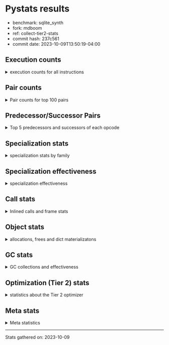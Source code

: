 
# Pystats results

- benchmark: sqlite_synth
- fork: mdboom
- ref: collect-tier2-stats
- commit hash: 237c561
- commit date: 2023-10-09T13:50:19-04:00

## Execution counts

<details>
<summary> execution counts for all instructions </summary>

|Name | Count | Self | Cumulative | Miss ratio | 
|---|---:|---:|---:|---:|
| LOAD_FAST | 13,764,420 | 17.9% | 17.9% |  |
| COPY | 5,898,240 | 7.7% | 25.6% |  |
| SWAP | 5,898,240 | 7.7% | 33.3% |  |
| POP_JUMP_IF_FALSE | 3,932,520 | 5.1% | 38.5% |  |
| LOAD_ATTR_INSTANCE_VALUE | 3,932,280 | 5.1% | 43.6% |  |
| STORE_ATTR_INSTANCE_VALUE | 3,932,280 | 5.1% | 48.7% |  |
| BINARY_OP_ADD_INT | 3,932,160 | 5.1% | 53.8% |  |
| COMPARE_OP_FLOAT | 3,932,160 | 5.1% | 59.0% |  |
| LOAD_GLOBAL_BUILTIN | 1,967,080 | 2.6% | 61.5% |  |
| LOAD_CONST | 1,967,040 | 2.6% | 64.1% |  |
| STORE_FAST | 1,966,900 | 2.6% | 66.7% |  |
| LOAD_GLOBAL_MODULE | 1,966,660 | 2.6% | 69.2% |  |
| FOR_ITER | 1,966,620 | 2.6% | 71.8% |  |
| PUSH_NULL | 1,966,500 | 2.6% | 74.4% |  |
| RESUME_CHECK | 1,966,500 | 2.6% | 76.9% |  |
| LOAD_ATTR_MODULE | 1,966,360 | 2.6% | 79.5% |  |
| INTERPRETER_EXIT | 1,966,320 | 2.6% | 82.0% |  |
| JUMP_BACKWARD | 1,966,300 | 2.6% | 84.6% |  |
| RETURN_CONST | 1,966,140 | 2.6% | 87.2% |  |
| CALL_BUILTIN_O | 1,966,140 | 2.6% | 89.7% |  |
| POP_JUMP_IF_NONE | 1,966,080 | 2.6% | 92.3% |  |
| STORE_FAST_STORE_FAST | 1,966,080 | 2.6% | 94.9% |  |
| CALL_LEN | 1,966,080 | 2.6% | 97.4% |  |
| UNPACK_SEQUENCE_TUPLE | 1,966,080 | 2.6% | 100.0% |  |
| POP_TOP | 900 | 0.0% | 100.0% |  |
| CALL | 720 | 0.0% | 100.0% |  |
| LOAD_FAST_LOAD_FAST | 640 | 0.0% | 100.0% |  |
| LOAD_ATTR_METHOD_NO_DICT | 600 | 0.0% | 100.0% |  |
| CALL_BUILTIN_FAST | 460 | 0.0% | 100.0% |  |
| LOAD_DEREF | 420 | 0.0% | 100.0% |  |
| LOAD_ATTR | 380 | 0.0% | 100.0% |  |
| RETURN_VALUE | 360 | 0.0% | 100.0% |  |
| FOR_ITER_TUPLE | 320 | 0.0% | 100.0% |  |
| CALL_METHOD_DESCRIPTOR_FAST | 300 | 0.0% | 100.0% |  |
| NOP | 280 | 0.0% | 100.0% |  |
| ENTER_EXECUTOR | 280 | 0.0% | 100.0% |  |
| CHECK_EXC_MATCH | 240 | 0.0% | 100.0% |  |
| GET_ITER | 240 | 0.0% | 100.0% |  |
| POP_EXCEPT | 240 | 0.0% | 100.0% |  |
| PUSH_EXC_INFO | 240 | 0.0% | 100.0% |  |
| LOAD_GLOBAL | 180 | 0.0% | 100.0% |  |
| STORE_ATTR | 180 | 0.0% | 100.0% |  |
| MAKE_FUNCTION | 120 | 0.0% | 100.0% |  |
| BUILD_LIST | 120 | 0.0% | 100.0% |  |
| BUILD_TUPLE | 120 | 0.0% | 100.0% |  |
| CALL_FUNCTION_EX | 120 | 0.0% | 100.0% |  |
| COPY_FREE_VARS | 120 | 0.0% | 100.0% |  |
| MAKE_CELL | 120 | 0.0% | 100.0% |  |
| SET_FUNCTION_ATTRIBUTE | 120 | 0.0% | 100.0% |  |
| CALL_BUILTIN_CLASS | 120 | 0.0% | 100.0% |  |
| CALL_METHOD_DESCRIPTOR_NOARGS | 120 | 0.0% | 100.0% |  |
| BINARY_OP | 100 | 0.0% | 100.0% |  |
| BUILD_MAP | 60 | 0.0% | 100.0% |  |
| CALL_INTRINSIC_1 | 60 | 0.0% | 100.0% |  |
| LIST_EXTEND | 60 | 0.0% | 100.0% |  |
| BINARY_OP_SUBTRACT_FLOAT | 60 | 0.0% | 100.0% |  |
| BINARY_SUBSCR_TUPLE_INT | 60 | 0.0% | 100.0% |  |
| CALL_BUILTIN_FAST_WITH_KEYWORDS | 60 | 0.0% | 100.0% |  |
| CALL_ISINSTANCE | 60 | 0.0% | 100.0% |  |
| CALL_PY_WITH_DEFAULTS | 60 | 0.0% | 100.0% |  |
| CALL_STR_1 | 60 | 0.0% | 100.0% |  |
| COMPARE_OP_INT | 60 | 0.0% | 100.0% |  |
| FOR_ITER_RANGE | 60 | 0.0% | 100.0% |  |
| TO_BOOL_BOOL | 60 | 0.0% | 100.0% |  |
| BINARY_SUBSCR | 20 | 0.0% | 100.0% |  |


</details>

## Pair counts

<details>
<summary> Pair counts for top 100 pairs </summary>

|Pair | Count | Self | Cumulative | 
|---|---:|---:|---:|
| COPY LOAD_ATTR_INSTANCE_VALUE | 3,932,160 | 5.1% | 5.1% |
| LOAD_FAST COPY | 3,932,160 | 5.1% | 10.3% |
| SWAP STORE_ATTR_INSTANCE_VALUE | 3,932,160 | 5.1% | 15.4% |
| BINARY_OP_ADD_INT SWAP | 3,932,160 | 5.1% | 20.5% |
| COMPARE_OP_FLOAT POP_JUMP_IF_FALSE | 3,932,160 | 5.1% | 25.6% |
| LOAD_ATTR_MODULE PUSH_NULL | 1,966,300 | 2.6% | 28.2% |
| LOAD_GLOBAL_MODULE LOAD_ATTR_MODULE | 1,966,280 | 2.6% | 30.8% |
| PUSH_NULL LOAD_FAST | 1,966,260 | 2.6% | 33.3% |
| LOAD_GLOBAL_BUILTIN LOAD_FAST | 1,966,260 | 2.6% | 35.9% |
| CACHE RESUME_CHECK | 1,966,200 | 2.6% | 38.5% |
| RESUME_CHECK LOAD_FAST | 1,966,200 | 2.6% | 41.0% |
| STORE_FAST LOAD_GLOBAL_MODULE | 1,966,180 | 2.6% | 43.6% |
| LOAD_FAST CALL_BUILTIN_O | 1,966,140 | 2.6% | 46.1% |
| POP_JUMP_IF_FALSE LOAD_FAST | 1,966,140 | 2.6% | 48.7% |
| RETURN_CONST INTERPRETER_EXIT | 1,966,140 | 2.6% | 51.3% |
| STORE_ATTR_INSTANCE_VALUE RETURN_CONST | 1,966,140 | 2.6% | 53.8% |
| LOAD_ATTR_INSTANCE_VALUE LOAD_GLOBAL_BUILTIN | 1,966,120 | 2.6% | 56.4% |
| COPY COMPARE_OP_FLOAT | 1,966,080 | 2.6% | 59.0% |
| FOR_ITER UNPACK_SEQUENCE_TUPLE | 1,966,080 | 2.6% | 61.5% |
| JUMP_BACKWARD FOR_ITER | 1,966,080 | 2.6% | 64.1% |
| LOAD_CONST BINARY_OP_ADD_INT | 1,966,080 | 2.6% | 66.7% |
| LOAD_FAST POP_JUMP_IF_NONE | 1,966,080 | 2.6% | 69.2% |
| LOAD_FAST SWAP | 1,966,080 | 2.6% | 71.8% |
| LOAD_FAST CALL_LEN | 1,966,080 | 2.6% | 74.3% |
| LOAD_FAST COMPARE_OP_FLOAT | 1,966,080 | 2.6% | 76.9% |
| POP_JUMP_IF_FALSE JUMP_BACKWARD | 1,966,080 | 2.6% | 79.5% |
| POP_JUMP_IF_NONE LOAD_FAST | 1,966,080 | 2.6% | 82.0% |
| STORE_FAST_STORE_FAST STORE_FAST | 1,966,080 | 2.6% | 84.6% |
| SWAP COPY | 1,966,080 | 2.6% | 87.2% |
| CALL_BUILTIN_O LOAD_FAST | 1,966,080 | 2.6% | 89.7% |
| CALL_LEN BINARY_OP_ADD_INT | 1,966,080 | 2.6% | 92.3% |
| LOAD_ATTR_INSTANCE_VALUE LOAD_CONST | 1,966,080 | 2.6% | 94.9% |
| STORE_ATTR_INSTANCE_VALUE LOAD_FAST | 1,966,080 | 2.6% | 97.4% |
| UNPACK_SEQUENCE_TUPLE STORE_FAST_STORE_FAST | 1,966,080 | 2.6% | 100.0% |
| FOR_ITER FOR_ITER | 480 | 0.0% | 100.0% |
| LOAD_GLOBAL_BUILTIN LOAD_FAST_LOAD_FAST | 460 | 0.0% | 100.0% |
| LOAD_ATTR_METHOD_NO_DICT LOAD_CONST | 420 | 0.0% | 100.0% |
| LOAD_FAST LOAD_ATTR_METHOD_NO_DICT | 380 | 0.0% | 100.0% |
| STORE_FAST LOAD_FAST | 300 | 0.0% | 100.0% |
| LOAD_FAST_LOAD_FAST CALL_BUILTIN_FAST | 280 | 0.0% | 100.0% |
| FOR_ITER_TUPLE STORE_FAST | 280 | 0.0% | 100.0% |
| CHECK_EXC_MATCH POP_JUMP_IF_FALSE | 240 | 0.0% | 100.0% |
| POP_TOP POP_EXCEPT | 240 | 0.0% | 100.0% |
| POP_TOP ENTER_EXECUTOR | 240 | 0.0% | 100.0% |
| POP_TOP LOAD_FAST | 240 | 0.0% | 100.0% |
| PUSH_EXC_INFO LOAD_GLOBAL_BUILTIN | 240 | 0.0% | 100.0% |
| CALL POP_TOP | 240 | 0.0% | 100.0% |
| POP_JUMP_IF_FALSE POP_TOP | 240 | 0.0% | 100.0% |
| LOAD_GLOBAL_BUILTIN CHECK_EXC_MATCH | 240 | 0.0% | 100.0% |
| NOP LOAD_GLOBAL_BUILTIN | 220 | 0.0% | 100.0% |
| POP_EXCEPT JUMP_BACKWARD | 220 | 0.0% | 100.0% |
| STORE_FAST NOP | 220 | 0.0% | 100.0% |
| JUMP_BACKWARD FOR_ITER_TUPLE | 200 | 0.0% | 100.0% |
| LOAD_FAST LOAD_ATTR | 200 | 0.0% | 100.0% |
| PUSH_NULL CALL | 180 | 0.0% | 100.0% |
| RETURN_VALUE INTERPRETER_EXIT | 180 | 0.0% | 100.0% |
| STORE_FAST LOAD_GLOBAL_BUILTIN | 180 | 0.0% | 100.0% |
| CALL_METHOD_DESCRIPTOR_FAST POP_TOP | 180 | 0.0% | 100.0% |
| LOAD_ATTR LOAD_ATTR_METHOD_NO_DICT | 160 | 0.0% | 100.0% |
| LOAD_CONST CALL_METHOD_DESCRIPTOR_FAST | 160 | 0.0% | 100.0% |
| ENTER_EXECUTOR PUSH_EXC_INFO | 140 | 0.0% | 100.0% |
| LOAD_GLOBAL_MODULE LOAD_ATTR | 140 | 0.0% | 100.0% |
| GET_ITER FOR_ITER_TUPLE | 120 | 0.0% | 100.0% |
| MAKE_FUNCTION SET_FUNCTION_ATTRIBUTE | 120 | 0.0% | 100.0% |
| RETURN_VALUE RETURN_VALUE | 120 | 0.0% | 100.0% |
| BUILD_TUPLE LOAD_CONST | 120 | 0.0% | 100.0% |
| CALL CALL | 120 | 0.0% | 100.0% |
| CALL STORE_FAST | 120 | 0.0% | 100.0% |
| COPY_FREE_VARS RESUME_CHECK | 120 | 0.0% | 100.0% |
| LOAD_CONST MAKE_FUNCTION | 120 | 0.0% | 100.0% |
| LOAD_CONST LOAD_CONST | 120 | 0.0% | 100.0% |
| LOAD_CONST LOAD_FAST | 120 | 0.0% | 100.0% |
| LOAD_DEREF PUSH_NULL | 120 | 0.0% | 100.0% |
| LOAD_FAST GET_ITER | 120 | 0.0% | 100.0% |
| LOAD_FAST RETURN_VALUE | 120 | 0.0% | 100.0% |
| LOAD_FAST BUILD_TUPLE | 120 | 0.0% | 100.0% |
| LOAD_FAST LOAD_FAST | 120 | 0.0% | 100.0% |
| LOAD_FAST CALL_BUILTIN_FAST | 120 | 0.0% | 100.0% |
| LOAD_FAST_LOAD_FAST LOAD_FAST | 120 | 0.0% | 100.0% |
| LOAD_GLOBAL LOAD_GLOBAL_MODULE | 120 | 0.0% | 100.0% |
| CALL_BUILTIN_FAST POP_TOP | 120 | 0.0% | 100.0% |
| CALL_BUILTIN_FAST STORE_FAST | 120 | 0.0% | 100.0% |
| LOAD_GLOBAL_MODULE CALL | 120 | 0.0% | 100.0% |
| LOAD_CONST CALL | 100 | 0.0% | 100.0% |
| LOAD_FAST STORE_ATTR | 100 | 0.0% | 100.0% |
| CALL_BUILTIN_FAST PUSH_EXC_INFO | 100 | 0.0% | 100.0% |
| RESUME_CHECK LOAD_GLOBAL_MODULE | 100 | 0.0% | 100.0% |
| CALL CALL_METHOD_DESCRIPTOR_FAST | 80 | 0.0% | 100.0% |
| ENTER_EXECUTOR LOAD_FAST | 80 | 0.0% | 100.0% |
| LOAD_ATTR PUSH_NULL | 80 | 0.0% | 100.0% |
| LOAD_ATTR LOAD_ATTR_MODULE | 80 | 0.0% | 100.0% |
| LOAD_CONST LOAD_GLOBAL_MODULE | 80 | 0.0% | 100.0% |
| LOAD_FAST LOAD_ATTR_INSTANCE_VALUE | 80 | 0.0% | 100.0% |
| LOAD_FAST STORE_ATTR_INSTANCE_VALUE | 80 | 0.0% | 100.0% |
| LOAD_ATTR_METHOD_NO_DICT CALL_METHOD_DESCRIPTOR_NOARGS | 80 | 0.0% | 100.0% |
| CACHE COPY_FREE_VARS | 60 | 0.0% | 100.0% |
| CACHE MAKE_CELL | 60 | 0.0% | 100.0% |
| GET_ITER FOR_ITER | 60 | 0.0% | 100.0% |
| GET_ITER FOR_ITER_RANGE | 60 | 0.0% | 100.0% |
| NOP LOAD_DEREF | 60 | 0.0% | 100.0% |


</details>

## Predecessor/Successor Pairs

<details>
<summary> Top 5 predecessors and successors of each opcode </summary>

### CACHE

<details>
<summary> Successors and predecessors for CACHE </summary>

|Successors | Count | Percentage | 
|---|---:|---:|
| RESUME_CHECK | 1,966,200 | 100.0% |
| COPY_FREE_VARS | 60 | 0.0% |
| MAKE_CELL | 60 | 0.0% |


</details>

### BINARY_SUBSCR

<details>
<summary> Successors and predecessors for BINARY_SUBSCR </summary>

|Predecessors | Count | Percentage | 
|---|---:|---:|
| LOAD_CONST | 20 | 100.0% |

|Successors | Count | Percentage | 
|---|---:|---:|
| BINARY_SUBSCR_TUPLE_INT | 20 | 100.0% |


</details>

### CHECK_EXC_MATCH

<details>
<summary> Successors and predecessors for CHECK_EXC_MATCH </summary>

|Predecessors | Count | Percentage | 
|---|---:|---:|
| LOAD_GLOBAL_BUILTIN | 240 | 100.0% |

|Successors | Count | Percentage | 
|---|---:|---:|
| POP_JUMP_IF_FALSE | 240 | 100.0% |


</details>

### GET_ITER

<details>
<summary> Successors and predecessors for GET_ITER </summary>

|Predecessors | Count | Percentage | 
|---|---:|---:|
| LOAD_FAST | 120 | 50.0% |
| CALL_BUILTIN_CLASS | 60 | 25.0% |
| CALL_METHOD_DESCRIPTOR_FAST | 60 | 25.0% |

|Successors | Count | Percentage | 
|---|---:|---:|
| FOR_ITER_TUPLE | 120 | 50.0% |
| FOR_ITER | 60 | 25.0% |
| FOR_ITER_RANGE | 60 | 25.0% |


</details>

### INTERPRETER_EXIT

<details>
<summary> Successors and predecessors for INTERPRETER_EXIT </summary>

|Predecessors | Count | Percentage | 
|---|---:|---:|
| RETURN_CONST | 1,966,140 | 100.0% |
| RETURN_VALUE | 180 | 0.0% |


</details>

### MAKE_FUNCTION

<details>
<summary> Successors and predecessors for MAKE_FUNCTION </summary>

|Predecessors | Count | Percentage | 
|---|---:|---:|
| LOAD_CONST | 120 | 100.0% |

|Successors | Count | Percentage | 
|---|---:|---:|
| SET_FUNCTION_ATTRIBUTE | 120 | 100.0% |


</details>

### NOP

<details>
<summary> Successors and predecessors for NOP </summary>

|Predecessors | Count | Percentage | 
|---|---:|---:|
| STORE_FAST | 220 | 78.6% |
| POP_TOP | 60 | 21.4% |

|Successors | Count | Percentage | 
|---|---:|---:|
| LOAD_GLOBAL_BUILTIN | 220 | 78.6% |
| LOAD_DEREF | 60 | 21.4% |


</details>

### POP_EXCEPT

<details>
<summary> Successors and predecessors for POP_EXCEPT </summary>

|Predecessors | Count | Percentage | 
|---|---:|---:|
| POP_TOP | 240 | 100.0% |

|Successors | Count | Percentage | 
|---|---:|---:|
| JUMP_BACKWARD | 220 | 91.7% |
| ENTER_EXECUTOR | 20 | 8.3% |


</details>

### POP_TOP

<details>
<summary> Successors and predecessors for POP_TOP </summary>

|Predecessors | Count | Percentage | 
|---|---:|---:|
| CALL | 240 | 26.7% |
| POP_JUMP_IF_FALSE | 240 | 26.7% |
| CALL_METHOD_DESCRIPTOR_FAST | 180 | 20.0% |
| CALL_BUILTIN_FAST | 120 | 13.3% |
| BINARY_SUBSCR_TUPLE_INT | 60 | 6.7% |

|Successors | Count | Percentage | 
|---|---:|---:|
| POP_EXCEPT | 240 | 26.7% |
| ENTER_EXECUTOR | 240 | 26.7% |
| LOAD_FAST | 240 | 26.7% |
| NOP | 60 | 6.7% |
| LOAD_GLOBAL | 40 | 4.4% |


</details>

### PUSH_EXC_INFO

<details>
<summary> Successors and predecessors for PUSH_EXC_INFO </summary>

|Predecessors | Count | Percentage | 
|---|---:|---:|
| ENTER_EXECUTOR | 140 | 58.3% |
| CALL_BUILTIN_FAST | 100 | 41.7% |

|Successors | Count | Percentage | 
|---|---:|---:|
| LOAD_GLOBAL_BUILTIN | 240 | 100.0% |


</details>

### PUSH_NULL

<details>
<summary> Successors and predecessors for PUSH_NULL </summary>

|Predecessors | Count | Percentage | 
|---|---:|---:|
| LOAD_ATTR_MODULE | 1,966,300 | 100.0% |
| LOAD_DEREF | 120 | 0.0% |
| LOAD_ATTR | 80 | 0.0% |

|Successors | Count | Percentage | 
|---|---:|---:|
| LOAD_FAST | 1,966,260 | 100.0% |
| CALL | 180 | 0.0% |
| LOAD_CONST | 60 | 0.0% |


</details>

### RETURN_VALUE

<details>
<summary> Successors and predecessors for RETURN_VALUE </summary>

|Predecessors | Count | Percentage | 
|---|---:|---:|
| RETURN_VALUE | 120 | 33.3% |
| LOAD_FAST | 120 | 33.3% |
| BINARY_OP | 60 | 16.7% |
| BINARY_OP_SUBTRACT_FLOAT | 60 | 16.7% |

|Successors | Count | Percentage | 
|---|---:|---:|
| INTERPRETER_EXIT | 180 | 50.0% |
| RETURN_VALUE | 120 | 33.3% |
| LOAD_GLOBAL | 40 | 11.1% |
| LOAD_GLOBAL_MODULE | 20 | 5.6% |


</details>

### BINARY_OP

<details>
<summary> Successors and predecessors for BINARY_OP </summary>

|Predecessors | Count | Percentage | 
|---|---:|---:|
| CALL_BUILTIN_CLASS | 60 | 60.0% |
| BINARY_OP | 20 | 20.0% |
| LOAD_FAST | 20 | 20.0% |

|Successors | Count | Percentage | 
|---|---:|---:|
| RETURN_VALUE | 60 | 60.0% |
| BINARY_OP | 20 | 20.0% |
| BINARY_OP_SUBTRACT_FLOAT | 20 | 20.0% |


</details>

### BUILD_LIST

<details>
<summary> Successors and predecessors for BUILD_LIST </summary>

|Predecessors | Count | Percentage | 
|---|---:|---:|
| LOAD_FAST | 60 | 50.0% |
| CALL_STR_1 | 60 | 50.0% |

|Successors | Count | Percentage | 
|---|---:|---:|
| LOAD_DEREF | 60 | 50.0% |
| CALL_METHOD_DESCRIPTOR_FAST | 60 | 50.0% |


</details>

### BUILD_MAP

<details>
<summary> Successors and predecessors for BUILD_MAP </summary>

|Predecessors | Count | Percentage | 
|---|---:|---:|
| LOAD_FAST_LOAD_FAST | 60 | 100.0% |

|Successors | Count | Percentage | 
|---|---:|---:|
| CALL_BUILTIN_FAST | 60 | 100.0% |


</details>

### BUILD_TUPLE

<details>
<summary> Successors and predecessors for BUILD_TUPLE </summary>

|Predecessors | Count | Percentage | 
|---|---:|---:|
| LOAD_FAST | 120 | 100.0% |

|Successors | Count | Percentage | 
|---|---:|---:|
| LOAD_CONST | 120 | 100.0% |


</details>

### CALL

<details>
<summary> Successors and predecessors for CALL </summary>

|Predecessors | Count | Percentage | 
|---|---:|---:|
| PUSH_NULL | 180 | 25.0% |
| CALL | 120 | 16.7% |
| LOAD_GLOBAL_MODULE | 120 | 16.7% |
| LOAD_CONST | 100 | 13.9% |
| CALL_BUILTIN_FAST | 60 | 8.3% |

|Successors | Count | Percentage | 
|---|---:|---:|
| POP_TOP | 240 | 33.3% |
| CALL | 120 | 16.7% |
| STORE_FAST | 120 | 16.7% |
| CALL_METHOD_DESCRIPTOR_FAST | 80 | 11.1% |
| LOAD_FAST | 60 | 8.3% |


</details>

### CALL_FUNCTION_EX

<details>
<summary> Successors and predecessors for CALL_FUNCTION_EX </summary>

|Predecessors | Count | Percentage | 
|---|---:|---:|
| CALL_INTRINSIC_1 | 60 | 50.0% |
| LOAD_FAST | 60 | 50.0% |

|Successors | Count | Percentage | 
|---|---:|---:|
| COPY_FREE_VARS | 60 | 50.0% |
| RESUME_CHECK | 60 | 50.0% |


</details>

### CALL_INTRINSIC_1

<details>
<summary> Successors and predecessors for CALL_INTRINSIC_1 </summary>

|Predecessors | Count | Percentage | 
|---|---:|---:|
| LIST_EXTEND | 60 | 100.0% |

|Successors | Count | Percentage | 
|---|---:|---:|
| CALL_FUNCTION_EX | 60 | 100.0% |


</details>

### COPY

<details>
<summary> Successors and predecessors for COPY </summary>

|Predecessors | Count | Percentage | 
|---|---:|---:|
| LOAD_FAST | 3,932,160 | 66.7% |
| SWAP | 1,966,080 | 33.3% |

|Successors | Count | Percentage | 
|---|---:|---:|
| LOAD_ATTR_INSTANCE_VALUE | 3,932,160 | 66.7% |
| COMPARE_OP_FLOAT | 1,966,080 | 33.3% |


</details>

### COPY_FREE_VARS

<details>
<summary> Successors and predecessors for COPY_FREE_VARS </summary>

|Predecessors | Count | Percentage | 
|---|---:|---:|
| CACHE | 60 | 50.0% |
| CALL_FUNCTION_EX | 60 | 50.0% |

|Successors | Count | Percentage | 
|---|---:|---:|
| RESUME_CHECK | 120 | 100.0% |


</details>

### ENTER_EXECUTOR

<details>
<summary> Successors and predecessors for ENTER_EXECUTOR </summary>

|Predecessors | Count | Percentage | 
|---|---:|---:|
| POP_TOP | 240 | 85.7% |
| POP_EXCEPT | 20 | 7.1% |
| JUMP_BACKWARD | 20 | 7.1% |

|Successors | Count | Percentage | 
|---|---:|---:|
| PUSH_EXC_INFO | 140 | 50.0% |
| LOAD_FAST | 80 | 28.6% |
| LOAD_FAST_LOAD_FAST | 60 | 21.4% |


</details>

### FOR_ITER

<details>
<summary> Successors and predecessors for FOR_ITER </summary>

|Predecessors | Count | Percentage | 
|---|---:|---:|
| JUMP_BACKWARD | 1,966,080 | 100.0% |
| FOR_ITER | 480 | 0.0% |
| GET_ITER | 60 | 0.0% |

|Successors | Count | Percentage | 
|---|---:|---:|
| UNPACK_SEQUENCE_TUPLE | 1,966,080 | 100.0% |
| FOR_ITER | 480 | 0.0% |
| LOAD_FAST | 60 | 0.0% |


</details>

### JUMP_BACKWARD

<details>
<summary> Successors and predecessors for JUMP_BACKWARD </summary>

|Predecessors | Count | Percentage | 
|---|---:|---:|
| POP_JUMP_IF_FALSE | 1,966,080 | 100.0% |
| POP_EXCEPT | 220 | 0.0% |

|Successors | Count | Percentage | 
|---|---:|---:|
| FOR_ITER | 1,966,080 | 100.0% |
| FOR_ITER_TUPLE | 200 | 0.0% |
| ENTER_EXECUTOR | 20 | 0.0% |


</details>

### LIST_EXTEND

<details>
<summary> Successors and predecessors for LIST_EXTEND </summary>

|Predecessors | Count | Percentage | 
|---|---:|---:|
| LOAD_DEREF | 60 | 100.0% |

|Successors | Count | Percentage | 
|---|---:|---:|
| CALL_INTRINSIC_1 | 60 | 100.0% |


</details>

### LOAD_ATTR

<details>
<summary> Successors and predecessors for LOAD_ATTR </summary>

|Predecessors | Count | Percentage | 
|---|---:|---:|
| LOAD_FAST | 200 | 52.6% |
| LOAD_GLOBAL_MODULE | 140 | 36.8% |
| LOAD_ATTR | 20 | 5.3% |
| LOAD_GLOBAL | 20 | 5.3% |

|Successors | Count | Percentage | 
|---|---:|---:|
| LOAD_ATTR_METHOD_NO_DICT | 160 | 42.1% |
| PUSH_NULL | 80 | 21.1% |
| LOAD_ATTR_MODULE | 80 | 21.1% |
| LOAD_ATTR_INSTANCE_VALUE | 40 | 10.5% |
| LOAD_ATTR | 20 | 5.3% |


</details>

### LOAD_CONST

<details>
<summary> Successors and predecessors for LOAD_CONST </summary>

|Predecessors | Count | Percentage | 
|---|---:|---:|
| LOAD_ATTR_INSTANCE_VALUE | 1,966,080 | 100.0% |
| LOAD_ATTR_METHOD_NO_DICT | 420 | 0.0% |
| BUILD_TUPLE | 120 | 0.0% |
| LOAD_CONST | 120 | 0.0% |
| PUSH_NULL | 60 | 0.0% |

|Successors | Count | Percentage | 
|---|---:|---:|
| BINARY_OP_ADD_INT | 1,966,080 | 100.0% |
| CALL_METHOD_DESCRIPTOR_FAST | 160 | 0.0% |
| MAKE_FUNCTION | 120 | 0.0% |
| LOAD_CONST | 120 | 0.0% |
| LOAD_FAST | 120 | 0.0% |


</details>

### LOAD_DEREF

<details>
<summary> Successors and predecessors for LOAD_DEREF </summary>

|Predecessors | Count | Percentage | 
|---|---:|---:|
| NOP | 60 | 14.3% |
| BUILD_LIST | 60 | 14.3% |
| LOAD_DEREF | 60 | 14.3% |
| LOAD_FAST | 60 | 14.3% |
| POP_JUMP_IF_FALSE | 60 | 14.3% |

|Successors | Count | Percentage | 
|---|---:|---:|
| PUSH_NULL | 120 | 28.6% |
| LIST_EXTEND | 60 | 14.3% |
| LOAD_CONST | 60 | 14.3% |
| LOAD_DEREF | 60 | 14.3% |
| LOAD_GLOBAL_BUILTIN | 60 | 14.3% |


</details>

### LOAD_FAST

<details>
<summary> Successors and predecessors for LOAD_FAST </summary>

|Predecessors | Count | Percentage | 
|---|---:|---:|
| PUSH_NULL | 1,966,260 | 14.3% |
| LOAD_GLOBAL_BUILTIN | 1,966,260 | 14.3% |
| RESUME_CHECK | 1,966,200 | 14.3% |
| POP_JUMP_IF_FALSE | 1,966,140 | 14.3% |
| POP_JUMP_IF_NONE | 1,966,080 | 14.3% |

|Successors | Count | Percentage | 
|---|---:|---:|
| COPY | 3,932,160 | 28.6% |
| CALL_BUILTIN_O | 1,966,140 | 14.3% |
| POP_JUMP_IF_NONE | 1,966,080 | 14.3% |
| SWAP | 1,966,080 | 14.3% |
| CALL_LEN | 1,966,080 | 14.3% |


</details>

### LOAD_FAST_LOAD_FAST

<details>
<summary> Successors and predecessors for LOAD_FAST_LOAD_FAST </summary>

|Predecessors | Count | Percentage | 
|---|---:|---:|
| LOAD_GLOBAL_BUILTIN | 460 | 71.9% |
| ENTER_EXECUTOR | 60 | 9.4% |
| LOAD_CONST | 60 | 9.4% |
| LOAD_GLOBAL_MODULE | 60 | 9.4% |

|Successors | Count | Percentage | 
|---|---:|---:|
| CALL_BUILTIN_FAST | 280 | 43.8% |
| LOAD_FAST | 120 | 18.8% |
| BUILD_MAP | 60 | 9.4% |
| STORE_ATTR | 60 | 9.4% |
| CALL_PY_WITH_DEFAULTS | 60 | 9.4% |


</details>

### LOAD_GLOBAL

<details>
<summary> Successors and predecessors for LOAD_GLOBAL </summary>

|Predecessors | Count | Percentage | 
|---|---:|---:|
| POP_TOP | 40 | 22.2% |
| RETURN_VALUE | 40 | 22.2% |
| LOAD_CONST | 40 | 22.2% |
| STORE_FAST | 20 | 11.1% |
| LOAD_ATTR_INSTANCE_VALUE | 20 | 11.1% |

|Successors | Count | Percentage | 
|---|---:|---:|
| LOAD_GLOBAL_MODULE | 120 | 66.7% |
| LOAD_GLOBAL_BUILTIN | 40 | 22.2% |
| LOAD_ATTR | 20 | 11.1% |


</details>

### MAKE_CELL

<details>
<summary> Successors and predecessors for MAKE_CELL </summary>

|Predecessors | Count | Percentage | 
|---|---:|---:|
| CACHE | 60 | 50.0% |
| MAKE_CELL | 60 | 50.0% |

|Successors | Count | Percentage | 
|---|---:|---:|
| MAKE_CELL | 60 | 50.0% |
| RESUME_CHECK | 60 | 50.0% |


</details>

### POP_JUMP_IF_FALSE

<details>
<summary> Successors and predecessors for POP_JUMP_IF_FALSE </summary>

|Predecessors | Count | Percentage | 
|---|---:|---:|
| COMPARE_OP_FLOAT | 3,932,160 | 100.0% |
| CHECK_EXC_MATCH | 240 | 0.0% |
| COMPARE_OP_INT | 60 | 0.0% |
| TO_BOOL_BOOL | 60 | 0.0% |

|Successors | Count | Percentage | 
|---|---:|---:|
| LOAD_FAST | 1,966,140 | 50.0% |
| JUMP_BACKWARD | 1,966,080 | 50.0% |
| POP_TOP | 240 | 0.0% |
| LOAD_DEREF | 60 | 0.0% |


</details>

### POP_JUMP_IF_NONE

<details>
<summary> Successors and predecessors for POP_JUMP_IF_NONE </summary>

|Predecessors | Count | Percentage | 
|---|---:|---:|
| LOAD_FAST | 1,966,080 | 100.0% |

|Successors | Count | Percentage | 
|---|---:|---:|
| LOAD_FAST | 1,966,080 | 100.0% |


</details>

### RETURN_CONST

<details>
<summary> Successors and predecessors for RETURN_CONST </summary>

|Predecessors | Count | Percentage | 
|---|---:|---:|
| STORE_ATTR_INSTANCE_VALUE | 1,966,140 | 100.0% |

|Successors | Count | Percentage | 
|---|---:|---:|
| INTERPRETER_EXIT | 1,966,140 | 100.0% |


</details>

### SET_FUNCTION_ATTRIBUTE

<details>
<summary> Successors and predecessors for SET_FUNCTION_ATTRIBUTE </summary>

|Predecessors | Count | Percentage | 
|---|---:|---:|
| MAKE_FUNCTION | 120 | 100.0% |

|Successors | Count | Percentage | 
|---|---:|---:|
| LOAD_FAST | 60 | 50.0% |
| STORE_FAST | 60 | 50.0% |


</details>

### STORE_ATTR

<details>
<summary> Successors and predecessors for STORE_ATTR </summary>

|Predecessors | Count | Percentage | 
|---|---:|---:|
| LOAD_FAST | 100 | 55.6% |
| LOAD_FAST_LOAD_FAST | 60 | 33.3% |
| STORE_ATTR | 20 | 11.1% |

|Successors | Count | Percentage | 
|---|---:|---:|
| LOAD_FAST | 60 | 33.3% |
| LOAD_GLOBAL_MODULE | 60 | 33.3% |
| STORE_ATTR_INSTANCE_VALUE | 40 | 22.2% |
| STORE_ATTR | 20 | 11.1% |


</details>

### STORE_FAST

<details>
<summary> Successors and predecessors for STORE_FAST </summary>

|Predecessors | Count | Percentage | 
|---|---:|---:|
| STORE_FAST_STORE_FAST | 1,966,080 | 100.0% |
| FOR_ITER_TUPLE | 280 | 0.0% |
| CALL | 120 | 0.0% |
| CALL_BUILTIN_FAST | 120 | 0.0% |
| SET_FUNCTION_ATTRIBUTE | 60 | 0.0% |

|Successors | Count | Percentage | 
|---|---:|---:|
| LOAD_GLOBAL_MODULE | 1,966,180 | 100.0% |
| LOAD_FAST | 300 | 0.0% |
| NOP | 220 | 0.0% |
| LOAD_GLOBAL_BUILTIN | 180 | 0.0% |
| LOAD_GLOBAL | 20 | 0.0% |


</details>

### STORE_FAST_STORE_FAST

<details>
<summary> Successors and predecessors for STORE_FAST_STORE_FAST </summary>

|Predecessors | Count | Percentage | 
|---|---:|---:|
| UNPACK_SEQUENCE_TUPLE | 1,966,080 | 100.0% |

|Successors | Count | Percentage | 
|---|---:|---:|
| STORE_FAST | 1,966,080 | 100.0% |


</details>

### SWAP

<details>
<summary> Successors and predecessors for SWAP </summary>

|Predecessors | Count | Percentage | 
|---|---:|---:|
| BINARY_OP_ADD_INT | 3,932,160 | 66.7% |
| LOAD_FAST | 1,966,080 | 33.3% |

|Successors | Count | Percentage | 
|---|---:|---:|
| STORE_ATTR_INSTANCE_VALUE | 3,932,160 | 66.7% |
| COPY | 1,966,080 | 33.3% |


</details>

### BINARY_OP_ADD_INT

<details>
<summary> Successors and predecessors for BINARY_OP_ADD_INT </summary>

|Predecessors | Count | Percentage | 
|---|---:|---:|
| LOAD_CONST | 1,966,080 | 50.0% |
| CALL_LEN | 1,966,080 | 50.0% |

|Successors | Count | Percentage | 
|---|---:|---:|
| SWAP | 3,932,160 | 100.0% |


</details>

### BINARY_OP_SUBTRACT_FLOAT

<details>
<summary> Successors and predecessors for BINARY_OP_SUBTRACT_FLOAT </summary>

|Predecessors | Count | Percentage | 
|---|---:|---:|
| LOAD_FAST | 40 | 66.7% |
| BINARY_OP | 20 | 33.3% |

|Successors | Count | Percentage | 
|---|---:|---:|
| RETURN_VALUE | 60 | 100.0% |


</details>

### BINARY_SUBSCR_TUPLE_INT

<details>
<summary> Successors and predecessors for BINARY_SUBSCR_TUPLE_INT </summary>

|Predecessors | Count | Percentage | 
|---|---:|---:|
| LOAD_CONST | 40 | 66.7% |
| BINARY_SUBSCR | 20 | 33.3% |

|Successors | Count | Percentage | 
|---|---:|---:|
| POP_TOP | 60 | 100.0% |


</details>

### CALL_BUILTIN_CLASS

<details>
<summary> Successors and predecessors for CALL_BUILTIN_CLASS </summary>

|Predecessors | Count | Percentage | 
|---|---:|---:|
| CALL | 40 | 33.3% |
| LOAD_FAST | 40 | 33.3% |
| LOAD_ATTR_INSTANCE_VALUE | 40 | 33.3% |

|Successors | Count | Percentage | 
|---|---:|---:|
| GET_ITER | 60 | 50.0% |
| BINARY_OP | 60 | 50.0% |


</details>

### CALL_BUILTIN_FAST

<details>
<summary> Successors and predecessors for CALL_BUILTIN_FAST </summary>

|Predecessors | Count | Percentage | 
|---|---:|---:|
| LOAD_FAST_LOAD_FAST | 280 | 60.9% |
| LOAD_FAST | 120 | 26.1% |
| BUILD_MAP | 60 | 13.0% |

|Successors | Count | Percentage | 
|---|---:|---:|
| POP_TOP | 120 | 26.1% |
| STORE_FAST | 120 | 26.1% |
| PUSH_EXC_INFO | 100 | 21.7% |
| CALL | 60 | 13.0% |
| LOAD_ATTR_METHOD_NO_DICT | 60 | 13.0% |


</details>

### CALL_BUILTIN_FAST_WITH_KEYWORDS

<details>
<summary> Successors and predecessors for CALL_BUILTIN_FAST_WITH_KEYWORDS </summary>

|Predecessors | Count | Percentage | 
|---|---:|---:|
| LOAD_CONST | 40 | 66.7% |
| CALL | 20 | 33.3% |

|Successors | Count | Percentage | 
|---|---:|---:|
| STORE_FAST | 60 | 100.0% |


</details>

### CALL_BUILTIN_O

<details>
<summary> Successors and predecessors for CALL_BUILTIN_O </summary>

|Predecessors | Count | Percentage | 
|---|---:|---:|
| LOAD_FAST | 1,966,140 | 100.0% |

|Successors | Count | Percentage | 
|---|---:|---:|
| LOAD_FAST | 1,966,080 | 100.0% |
| STORE_FAST | 60 | 0.0% |


</details>

### CALL_ISINSTANCE

<details>
<summary> Successors and predecessors for CALL_ISINSTANCE </summary>

|Predecessors | Count | Percentage | 
|---|---:|---:|
| LOAD_GLOBAL_BUILTIN | 60 | 100.0% |

|Successors | Count | Percentage | 
|---|---:|---:|
| TO_BOOL_BOOL | 60 | 100.0% |


</details>

### CALL_LEN

<details>
<summary> Successors and predecessors for CALL_LEN </summary>

|Predecessors | Count | Percentage | 
|---|---:|---:|
| LOAD_FAST | 1,966,080 | 100.0% |

|Successors | Count | Percentage | 
|---|---:|---:|
| BINARY_OP_ADD_INT | 1,966,080 | 100.0% |


</details>

### CALL_METHOD_DESCRIPTOR_FAST

<details>
<summary> Successors and predecessors for CALL_METHOD_DESCRIPTOR_FAST </summary>

|Predecessors | Count | Percentage | 
|---|---:|---:|
| LOAD_CONST | 160 | 53.3% |
| CALL | 80 | 26.7% |
| BUILD_LIST | 60 | 20.0% |

|Successors | Count | Percentage | 
|---|---:|---:|
| POP_TOP | 180 | 60.0% |
| GET_ITER | 60 | 20.0% |
| STORE_FAST | 60 | 20.0% |


</details>

### CALL_METHOD_DESCRIPTOR_NOARGS

<details>
<summary> Successors and predecessors for CALL_METHOD_DESCRIPTOR_NOARGS </summary>

|Predecessors | Count | Percentage | 
|---|---:|---:|
| LOAD_ATTR_METHOD_NO_DICT | 80 | 66.7% |
| CALL | 40 | 33.3% |

|Successors | Count | Percentage | 
|---|---:|---:|
| POP_TOP | 60 | 50.0% |
| LOAD_CONST | 60 | 50.0% |


</details>

### CALL_PY_WITH_DEFAULTS

<details>
<summary> Successors and predecessors for CALL_PY_WITH_DEFAULTS </summary>

|Predecessors | Count | Percentage | 
|---|---:|---:|
| LOAD_FAST_LOAD_FAST | 60 | 100.0% |

|Successors | Count | Percentage | 
|---|---:|---:|
| RESUME_CHECK | 60 | 100.0% |


</details>

### CALL_STR_1

<details>
<summary> Successors and predecessors for CALL_STR_1 </summary>

|Predecessors | Count | Percentage | 
|---|---:|---:|
| LOAD_FAST | 60 | 100.0% |

|Successors | Count | Percentage | 
|---|---:|---:|
| BUILD_LIST | 60 | 100.0% |


</details>

### COMPARE_OP_FLOAT

<details>
<summary> Successors and predecessors for COMPARE_OP_FLOAT </summary>

|Predecessors | Count | Percentage | 
|---|---:|---:|
| COPY | 1,966,080 | 50.0% |
| LOAD_FAST | 1,966,080 | 50.0% |

|Successors | Count | Percentage | 
|---|---:|---:|
| POP_JUMP_IF_FALSE | 3,932,160 | 100.0% |


</details>

### COMPARE_OP_INT

<details>
<summary> Successors and predecessors for COMPARE_OP_INT </summary>

|Predecessors | Count | Percentage | 
|---|---:|---:|
| LOAD_CONST | 60 | 100.0% |

|Successors | Count | Percentage | 
|---|---:|---:|
| POP_JUMP_IF_FALSE | 60 | 100.0% |


</details>

### FOR_ITER_RANGE

<details>
<summary> Successors and predecessors for FOR_ITER_RANGE </summary>

|Predecessors | Count | Percentage | 
|---|---:|---:|
| GET_ITER | 60 | 100.0% |

|Successors | Count | Percentage | 
|---|---:|---:|
| STORE_FAST | 60 | 100.0% |


</details>

### FOR_ITER_TUPLE

<details>
<summary> Successors and predecessors for FOR_ITER_TUPLE </summary>

|Predecessors | Count | Percentage | 
|---|---:|---:|
| JUMP_BACKWARD | 200 | 62.5% |
| GET_ITER | 120 | 37.5% |

|Successors | Count | Percentage | 
|---|---:|---:|
| STORE_FAST | 280 | 87.5% |
| LOAD_FAST | 40 | 12.5% |


</details>

### LOAD_ATTR_INSTANCE_VALUE

<details>
<summary> Successors and predecessors for LOAD_ATTR_INSTANCE_VALUE </summary>

|Predecessors | Count | Percentage | 
|---|---:|---:|
| COPY | 3,932,160 | 100.0% |
| LOAD_FAST | 80 | 0.0% |
| LOAD_ATTR | 40 | 0.0% |

|Successors | Count | Percentage | 
|---|---:|---:|
| LOAD_GLOBAL_BUILTIN | 1,966,120 | 50.0% |
| LOAD_CONST | 1,966,080 | 50.0% |
| CALL_BUILTIN_CLASS | 40 | 0.0% |
| CALL | 20 | 0.0% |
| LOAD_GLOBAL | 20 | 0.0% |


</details>

### LOAD_ATTR_METHOD_NO_DICT

<details>
<summary> Successors and predecessors for LOAD_ATTR_METHOD_NO_DICT </summary>

|Predecessors | Count | Percentage | 
|---|---:|---:|
| LOAD_FAST | 380 | 63.3% |
| LOAD_ATTR | 160 | 26.7% |
| CALL_BUILTIN_FAST | 60 | 10.0% |

|Successors | Count | Percentage | 
|---|---:|---:|
| LOAD_CONST | 420 | 70.0% |
| CALL_METHOD_DESCRIPTOR_NOARGS | 80 | 13.3% |
| LOAD_GLOBAL_BUILTIN | 60 | 10.0% |
| CALL | 40 | 6.7% |


</details>

### LOAD_ATTR_MODULE

<details>
<summary> Successors and predecessors for LOAD_ATTR_MODULE </summary>

|Predecessors | Count | Percentage | 
|---|---:|---:|
| LOAD_GLOBAL_MODULE | 1,966,280 | 100.0% |
| LOAD_ATTR | 80 | 0.0% |

|Successors | Count | Percentage | 
|---|---:|---:|
| PUSH_NULL | 1,966,300 | 100.0% |
| CALL | 60 | 0.0% |


</details>

### LOAD_GLOBAL_BUILTIN

<details>
<summary> Successors and predecessors for LOAD_GLOBAL_BUILTIN </summary>

|Predecessors | Count | Percentage | 
|---|---:|---:|
| LOAD_ATTR_INSTANCE_VALUE | 1,966,120 | 100.0% |
| PUSH_EXC_INFO | 240 | 0.0% |
| NOP | 220 | 0.0% |
| STORE_FAST | 180 | 0.0% |
| LOAD_DEREF | 60 | 0.0% |

|Successors | Count | Percentage | 
|---|---:|---:|
| LOAD_FAST | 1,966,260 | 100.0% |
| LOAD_FAST_LOAD_FAST | 460 | 0.0% |
| CHECK_EXC_MATCH | 240 | 0.0% |
| LOAD_DEREF | 60 | 0.0% |
| CALL_ISINSTANCE | 60 | 0.0% |


</details>

### LOAD_GLOBAL_MODULE

<details>
<summary> Successors and predecessors for LOAD_GLOBAL_MODULE </summary>

|Predecessors | Count | Percentage | 
|---|---:|---:|
| STORE_FAST | 1,966,180 | 100.0% |
| LOAD_GLOBAL | 120 | 0.0% |
| RESUME_CHECK | 100 | 0.0% |
| LOAD_CONST | 80 | 0.0% |
| LOAD_DEREF | 60 | 0.0% |

|Successors | Count | Percentage | 
|---|---:|---:|
| LOAD_ATTR_MODULE | 1,966,280 | 100.0% |
| LOAD_ATTR | 140 | 0.0% |
| CALL | 120 | 0.0% |
| LOAD_FAST | 60 | 0.0% |
| LOAD_FAST_LOAD_FAST | 60 | 0.0% |


</details>

### RESUME_CHECK

<details>
<summary> Successors and predecessors for RESUME_CHECK </summary>

|Predecessors | Count | Percentage | 
|---|---:|---:|
| CACHE | 1,966,200 | 100.0% |
| COPY_FREE_VARS | 120 | 0.0% |
| CALL_FUNCTION_EX | 60 | 0.0% |
| MAKE_CELL | 60 | 0.0% |
| CALL_PY_WITH_DEFAULTS | 60 | 0.0% |

|Successors | Count | Percentage | 
|---|---:|---:|
| LOAD_FAST | 1,966,200 | 100.0% |
| LOAD_GLOBAL_MODULE | 100 | 0.0% |
| LOAD_CONST | 60 | 0.0% |
| LOAD_DEREF | 60 | 0.0% |
| LOAD_GLOBAL_BUILTIN | 60 | 0.0% |


</details>

### STORE_ATTR_INSTANCE_VALUE

<details>
<summary> Successors and predecessors for STORE_ATTR_INSTANCE_VALUE </summary>

|Predecessors | Count | Percentage | 
|---|---:|---:|
| SWAP | 3,932,160 | 100.0% |
| LOAD_FAST | 80 | 0.0% |
| STORE_ATTR | 40 | 0.0% |

|Successors | Count | Percentage | 
|---|---:|---:|
| RETURN_CONST | 1,966,140 | 50.0% |
| LOAD_FAST | 1,966,080 | 50.0% |
| LOAD_CONST | 60 | 0.0% |


</details>

### TO_BOOL_BOOL

<details>
<summary> Successors and predecessors for TO_BOOL_BOOL </summary>

|Predecessors | Count | Percentage | 
|---|---:|---:|
| CALL_ISINSTANCE | 60 | 100.0% |

|Successors | Count | Percentage | 
|---|---:|---:|
| POP_JUMP_IF_FALSE | 60 | 100.0% |


</details>

### UNPACK_SEQUENCE_TUPLE

<details>
<summary> Successors and predecessors for UNPACK_SEQUENCE_TUPLE </summary>

|Predecessors | Count | Percentage | 
|---|---:|---:|
| FOR_ITER | 1,966,080 | 100.0% |

|Successors | Count | Percentage | 
|---|---:|---:|
| STORE_FAST_STORE_FAST | 1,966,080 | 100.0% |


</details>


</details>

## Specialization stats

<details>
<summary> specialization stats by family </summary>

### BINARY_OP

<details>
<summary> specialization stats for BINARY_OP family </summary>

|Kind | Count | Ratio | 
|---|---:|---:|
|     deferred | 60 | 0.0% |
|          hit | 3,932,220 | 100.0% |

| | Count | Ratio | 
|---|---:|---:|
| Success | 20 | 50.0% |
| Failure | 20 | 50.0% |

|Failure kind | Count | Ratio | 
|---|---:|---:|
| true divide different types | 20 | 100.0% |


</details>

### BINARY_SUBSCR

<details>
<summary> specialization stats for BINARY_SUBSCR family </summary>

|Kind | Count | Ratio | 
|---|---:|---:|
|          hit | 60 | 75.0% |

| | Count | Ratio | 
|---|---:|---:|
| Success | 20 | 100.0% |
| Failure | 0 | 0.0% |


</details>

### CALL

<details>
<summary> specialization stats for CALL family </summary>

|Kind | Count | Ratio | 
|---|---:|---:|
|     deferred | 420 | 0.0% |
|          hit | 3,933,460 | 100.0% |

| | Count | Ratio | 
|---|---:|---:|
| Success | 180 | 60.0% |
| Failure | 120 | 40.0% |

|Failure kind | Count | Ratio | 
|---|---:|---:|
| cfunc noargs | 60 | 50.0% |
| meth descr method fastcall keywords | 40 | 33.3% |
| class no vectorcall | 20 | 16.7% |


</details>

### COMPARE_OP

<details>
<summary> specialization stats for COMPARE_OP family </summary>

|Kind | Count | Ratio | 
|---|---:|---:|
|          hit | 3,932,220 | 100.0% |


</details>

### FOR_ITER

<details>
<summary> specialization stats for FOR_ITER family </summary>

|Kind | Count | Ratio | 
|---|---:|---:|
|     deferred | 1,966,140 | 100.0% |
|          hit | 380 | 0.0% |

| | Count | Ratio | 
|---|---:|---:|
| Success | 0 | 0.0% |
| Failure | 480 | 100.0% |

|Failure kind | Count | Ratio | 
|---|---:|---:|
| other | 480 | 100.0% |


</details>

### JUMP_BACKWARD

<details>
<summary> specialization stats for JUMP_BACKWARD family </summary>


</details>

### LOAD_ATTR

<details>
<summary> specialization stats for LOAD_ATTR family </summary>

|Kind | Count | Ratio | 
|---|---:|---:|
|     deferred | 80 | 0.0% |
|          hit | 5,899,240 | 100.0% |

| | Count | Ratio | 
|---|---:|---:|
| Success | 280 | 93.3% |
| Failure | 20 | 6.7% |

|Failure kind | Count | Ratio | 
|---|---:|---:|
| module attr not found | 20 | 100.0% |


</details>

### LOAD_GLOBAL

<details>
<summary> specialization stats for LOAD_GLOBAL family </summary>

|Kind | Count | Ratio | 
|---|---:|---:|
|     deferred | 20 | 0.0% |
|          hit | 3,933,740 | 100.0% |

| | Count | Ratio | 
|---|---:|---:|
| Success | 160 | 100.0% |
| Failure | 0 | 0.0% |


</details>

### POP_JUMP_IF_FALSE

<details>
<summary> specialization stats for POP_JUMP_IF_FALSE family </summary>


</details>

### POP_JUMP_IF_NONE

<details>
<summary> specialization stats for POP_JUMP_IF_NONE family </summary>


</details>

### STORE_ATTR

<details>
<summary> specialization stats for STORE_ATTR family </summary>

|Kind | Count | Ratio | 
|---|---:|---:|
|     deferred | 120 | 0.0% |
|          hit | 3,932,280 | 100.0% |

| | Count | Ratio | 
|---|---:|---:|
| Success | 40 | 66.7% |
| Failure | 20 | 33.3% |

|Failure kind | Count | Ratio | 
|---|---:|---:|
| not managed dict | 20 | 100.0% |


</details>

### TO_BOOL

<details>
<summary> specialization stats for TO_BOOL family </summary>

|Kind | Count | Ratio | 
|---|---:|---:|
|          hit | 60 | 100.0% |


</details>

### UNPACK_SEQUENCE

<details>
<summary> specialization stats for UNPACK_SEQUENCE family </summary>

|Kind | Count | Ratio | 
|---|---:|---:|
|          hit | 1,966,080 | 100.0% |


</details>


</details>

## Specialization effectiveness

<details>
<summary> specialization effectiveness </summary>

|Instructions | Count | Ratio | 
|---|---:|---:|
| Basic | 37,364,740 | 48.7% |
| Not specialized | 9,833,100 | 12.8% |
| Specialized | 29,496,240 | 38.5% |

### Deferred by instruction

<details>
<summary> deferred by instruction </summary>

|Name | Count | Ratio | 
|---|---:|---:|
| FOR_ITER | 1,966,140 | 100.0% |
| CALL | 420 | 0.0% |
| STORE_ATTR | 120 | 0.0% |
| LOAD_ATTR | 80 | 0.0% |
| BINARY_OP | 60 | 0.0% |
| LOAD_GLOBAL | 20 | 0.0% |
| BINARY_SLICE | 0 | 0.0% |
| STORE_SLICE | 0 | 0.0% |
| CACHE | 0 | 0.0% |
| BINARY_SUBSCR | 0 | 0.0% |


</details>

### Misses by instruction

<details>
<summary> misses by instruction </summary>


</details>


</details>

## Call stats

<details>
<summary> Inlined calls and frame stats </summary>

| | Count | Ratio | 
|---|---:|---:|
| Calls to PyEval_EvalDefault | 1,966,320 | 100.0% |
| Calls to Python functions inlined | 180 | 0.0% |
| Calls via PyEval_EvalFrame (total) | 1,966,320 | 100.0% |
| Calls via PyEval_EvalFrame (vector) | 1,966,320 | 100.0% |
| Calls via PyEval_EvalFrame (generator) | 0 | 0.0% |
| Calls via PyEval_EvalFrame (legacy) | 0 | 0.0% |
| Calls via PyEval_EvalFrame (function vectorcall) | 1,966,320 | 100.0% |
| Calls via PyEval_EvalFrame (build class) | 0 | 0.0% |
| Calls via PyEval_EvalFrame (slot) | 0 | 0.0% |
| Calls via PyEval_EvalFrame (function ex) | 120 | 0.0% |
| Calls via PyEval_EvalFrame (api) | 0 | 0.0% |
| Calls via PyEval_EvalFrame (method) | 60 | 0.0% |
| Frame objects created | 60 | 0.0% |
| Frames pushed | 1,966,500 | 100.0% |


</details>

## Object stats

<details>
<summary> allocations, frees and dict materializatons </summary>

| | Count | Ratio | 
|---|---:|---:|
| Allocations from freelist | 29,503,420 | 51.8% |
| Frees to freelist | 29,503,440 |  |
| Allocations | 27,443,980 | 48.2% |
| Allocations to 512 bytes | 27,443,960 | 48.2% |
| Allocations to 4 kbytes | 20 | 0.0% |
| Allocations over 4 kbytes | 0 | 0.0% |
| Frees | 29,420,040 |  |
| New values | 60 |  |
| Interpreter increfs | 43,205,500 | 44.9% |
| Interpreter decrefs | 51,048,280 | 33.8% |
| Increfs | 53,041,085 | 55.1% |
| Decrefs | 100,179,185 | 66.2% |
| Materialize dict (on request) | 0 | 0.0% |
| Materialize dict (new key) | 0 | 0.0% |
| Materialize dict (too big) | 0 | 0.0% |
| Materialize dict (str subclass) | 0 | 0.0% |
| Dematerialize dict | 0 | 0.0% |
| Method cache hits | 1,967,015 |  |
| Method cache misses | 5 |  |
| Method cache collisions | 25 |  |
| Method cache dunder hits | 700 |  |
| Method cache dunder misses | 20 |  |


</details>

## GC stats

<details>
<summary> GC collections and effectiveness </summary>

|Generation | Collections | Objects collected | Object visits | 
|---:|---:|---:|---:|
| 0 | 0 | 0 | 0 |
| 1 | 0 | 0 | 0 |
| 2 | 0 | 0 | 0 |


</details>

## Optimization (Tier 2) stats

<details>
<summary> statistics about the Tier 2 optimizer </summary>

| | Count | Ratio | 
|---|---:|---:|
| Optimization attempts | 115,680 |  |
| Traces created | 20 | 0.0% |
| Traces executed | 280 |  |
| Uops executed | 74,711,700 | 266,827.50 |
| Trace stack overflow | 0 | 0.0% |
| Trace stack underflow | 0 | 0.0% |
| Trace too long | 0 | 0.0% |
| Trace too short | 115,660 | 578,300.0% |
| Inner loop found | 0 | 0.0% |
| Recursive call | 0 | 0.0% |

### Trace length histogram

<details>
<summary> trace length histogram </summary>

|Range | Count | Ratio | 
|---|---:|---:|
| <= 1 | 0 | 0.0% |
| <= 2 | 0 | 0.0% |
| <= 4 | 0 | 0.0% |
| <= 8 | 0 | 0.0% |
| <= 16 | 0 | 0.0% |
| <= 32 | 0 | 0.0% |
| <= 64 | 20 | 100.0% |


</details>

### Optimized trace length histogram

<details>
<summary> optimized trace length histogram </summary>

|Range | Count | Ratio | 
|---|---:|---:|
| <= 1 | 0 | 0.0% |
| <= 2 | 0 | 0.0% |
| <= 4 | 0 | 0.0% |
| <= 8 | 0 | 0.0% |
| <= 16 | 0 | 0.0% |
| <= 32 | 20 | 100.0% |


</details>

### Trace run length histogram

<details>
<summary> trace run length histogram </summary>

|Range | Count | Ratio | 
|---|---:|---:|
| <= 1 | 0 | 0.0% |
| <= 2 | 0 | 0.0% |
| <= 4 | 0 | 0.0% |
| <= 8 | 80 | 28.6% |
| <= 16 | 140 | 50.0% |
| <= 32 | 0 | 0.0% |
| <= 64 | 0 | 0.0% |
| <= 128 | 0 | 0.0% |
| <= 256 | 0 | 0.0% |
| <= 512 | 0 | 0.0% |
| <= 1,024 | 0 | 0.0% |
| <= 2,048 | 0 | 0.0% |
| <= 4,096 | 0 | 0.0% |
| <= 8,192 | 0 | 0.0% |
| <= 16,384 | 0 | 0.0% |
| <= 32,768 | 0 | 0.0% |
| <= 65,536 | 0 | 0.0% |
| <= 131,072 | 0 | 0.0% |
| <= 262,144 | 0 | 0.0% |
| <= 524,288 | 0 | 0.0% |
| <= 1,048,576 | 0 | 0.0% |
| <= 2,097,152 | 60 | 21.4% |


</details>

### Uop execution stats

<details>
<summary> uop execution stats </summary>

|Name | Count | Self | Cumulative | Miss ratio | 
|---|---:|---:|---:|---:|
| _SET_IP | 19,660,900 | 26.3% | 26.3% |  |
| LOAD_FAST | 9,830,380 | 13.2% | 39.5% |  |
| STORE_FAST | 3,932,180 | 5.3% | 44.7% |  |
| _GUARD_GLOBALS_VERSION | 3,932,180 | 5.3% | 50.0% |  |
| _POP_JUMP_IF_TRUE | 1,966,300 | 2.6% | 52.6% |  |
| POP_TOP | 1,966,160 | 2.6% | 55.3% |  |
| _GUARD_BUILTINS_VERSION | 1,966,160 | 2.6% | 57.9% |  |
| _LOAD_GLOBAL_BUILTINS | 1,966,160 | 2.6% | 60.5% |  |
| _ITER_CHECK_RANGE | 1,966,080 | 2.6% | 63.2% |  |
| _IS_ITER_EXHAUSTED_RANGE | 1,966,080 | 2.6% | 65.8% |  |
| PUSH_NULL | 1,966,020 | 2.6% | 68.4% |  |
| BUILD_LIST | 1,966,020 | 2.6% | 71.1% |  |
| LOAD_CONST | 1,966,020 | 2.6% | 73.7% |  |
| CALL_BUILTIN_O | 1,966,020 | 2.6% | 76.3% |  |
| CALL_METHOD_DESCRIPTOR_FAST | 1,966,020 | 2.6% | 78.9% |  |
| CALL_STR_1 | 1,966,020 | 2.6% | 81.6% |  |
| _LOAD_GLOBAL_MODULE | 1,966,020 | 2.6% | 84.2% |  |
| _GUARD_TYPE_VERSION | 1,966,020 | 2.6% | 86.8% |  |
| _CHECK_ATTR_MODULE | 1,966,020 | 2.6% | 89.5% |  |
| _LOAD_ATTR_MODULE | 1,966,020 | 2.6% | 92.1% |  |
| _ITER_NEXT_RANGE | 1,966,020 | 2.6% | 94.7% |  |
| _LOAD_ATTR_METHOD_NO_DICT | 1,966,020 | 2.6% | 97.4% |  |
| _JUMP_TO_TOP | 1,966,020 | 2.6% | 100.0% |  |
| _ITER_CHECK_TUPLE | 220 | 0.0% | 100.0% |  |
| _IS_ITER_EXHAUSTED_TUPLE | 220 | 0.0% | 100.0% |  |
| CALL_BUILTIN_FAST | 140 | 0.0% | 100.0% |  |
| _EXIT_TRACE | 140 | 0.0% | 100.0% |  |
| _ITER_NEXT_TUPLE | 140 | 0.0% | 100.0% |  |


</details>

### Unsupported opcodes

<details>
<summary> unsupported opcodes </summary>

|Opcode | Count | 
|---|---:|
| FOR_ITER | 115,660 |


</details>


</details>

## Meta stats

<details>
<summary> Meta statistics </summary>

| | Count | 
|---|---:|
| Number of data files | 20 |


</details>

---
Stats gathered on: 2023-10-09
